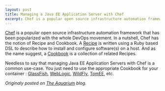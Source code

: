 ```yaml
---
layout: post
title: Managing a Java EE Application Server with Chef
excerpt: Chef is a popular open source infrastructure automation framework...
---
```


[Chef](http://docs.chef.io/) is a popular open source infrastructure automation framework that has been popularized with the whole DevOps movement. In a nutshell, Chef has the notion of Recipe and Cookbook. A [Recipe](http://docs.chef.io/recipes.html) is written using a Ruby based DSL to describe how to install and configure software(s) on a host. And as the name suggest, a [Cookbook](http://docs.chef.io/cookbooks.html) is a collection of related Recipes.

Needless to say that managing Java EE Application Servers with Chef is a common use-case. You just need to use the appropriate Cookbook for your container : [GlassFish](https://github.com/realityforge/chef-glassfish), [WebLogic](http://blog.c2b2.co.uk/2015/03/installing-weblogic-with-chef.html), [WildFly](https://supermarket.chef.io/cookbooks/wildfly), [TomEE](https://github.com/freedev/chef-tomee), etc.


*Originaly posted on [The Aquarium](https://blogs.oracle.com/theaquarium/managing-a-java-ee-application-server-with-chef) blog.*
